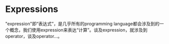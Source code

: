 # Expressions

"expression"即“表达式”，是几乎所有的programming language都会涉及到的一个概念，我们使用expression来表达“计算”。谈及expression，就涉及到operator，谈及operator...。

